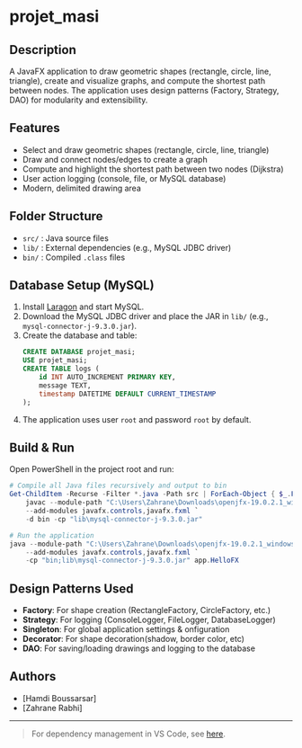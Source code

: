 # projet_masi

## Description

A JavaFX application to draw geometric shapes (rectangle, circle, line, triangle), create and visualize graphs, and compute the shortest path between nodes. The application uses design patterns (Factory, Strategy, DAO) for modularity and extensibility.

## Features
- Select and draw geometric shapes (rectangle, circle, line, triangle)
- Draw and connect nodes/edges to create a graph
- Compute and highlight the shortest path between two nodes (Dijkstra)
- User action logging (console, file, or MySQL database)
- Modern, delimited drawing area

## Folder Structure
- `src/` : Java source files
- `lib/` : External dependencies (e.g., MySQL JDBC driver)
- `bin/` : Compiled `.class` files

## Database Setup (MySQL)
1. Install [Laragon](https://laragon.org/) and start MySQL.
2. Download the MySQL JDBC driver and place the JAR in `lib/` (e.g., `mysql-connector-j-9.3.0.jar`).
3. Create the database and table:
   ```sql
   CREATE DATABASE projet_masi;
   USE projet_masi;
   CREATE TABLE logs (
       id INT AUTO_INCREMENT PRIMARY KEY,
       message TEXT,
       timestamp DATETIME DEFAULT CURRENT_TIMESTAMP
   );
   ```
4. The application uses user `root` and password `root` by default.

## Build & Run
Open PowerShell in the project root and run:
```powershell
# Compile all Java files recursively and output to bin
Get-ChildItem -Recurse -Filter *.java -Path src | ForEach-Object { $_.FullName } | \
    javac --module-path "C:\Users\Zahrane\Downloads\openjfx-19.0.2.1_windows-x64_bin-sdk\javafx-sdk-19.0.2.1\lib" `
    --add-modules javafx.controls,javafx.fxml `
    -d bin -cp "lib\mysql-connector-j-9.3.0.jar"

# Run the application
java --module-path "C:\Users\Zahrane\Downloads\openjfx-19.0.2.1_windows-x64_bin-sdk\javafx-sdk-19.0.2.1\lib" `
    --add-modules javafx.controls,javafx.fxml `
    -cp "bin;lib\mysql-connector-j-9.3.0.jar" app.HelloFX
```

## Design Patterns Used
- **Factory**: For shape creation (RectangleFactory, CircleFactory, etc.)
- **Strategy**: For logging (ConsoleLogger, FileLogger, DatabaseLogger)
- **Singleton**: For global application settings & onfiguration
- **Decorator**: For shape decoration(shadow, border color, etc) 
- **DAO**: For saving/loading drawings and logging to the database

## Authors
- [Hamdi Boussarsar]
- [Zahrane Rabhi]

---

> For dependency management in VS Code, see [here](https://github.com/microsoft/vscode-java-dependency#manage-dependencies).
